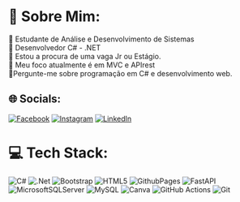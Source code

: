 # 💫 Sobre Mim:
🔭 Estudante de Análise e Desenvolvimento de Sistemas<br>🔭 Desenvolvedor C# - .NET<br>👯 Estou a procura de uma vaga Jr ou Estágio.<br>🌱 Meu foco atualmente é em MVC e APIrest<br>💬Pergunte-me sobre programação em C# e desenvolvimento web.


## 🌐 Socials:
[![Facebook](https://img.shields.io/badge/Facebook-%231877F2.svg?logo=Facebook&logoColor=white)](https://facebook.com/https://www.facebook.com/fernandogaloalves/) [![Instagram](https://img.shields.io/badge/Instagram-%23E4405F.svg?logo=Instagram&logoColor=white)](https://instagram.com/https://www.instagram.com/_fernandogalo/) [![LinkedIn](https://img.shields.io/badge/LinkedIn-%230077B5.svg?logo=linkedin&logoColor=white)](https://linkedin.com/in/https://www.linkedin.com/in/fernando-galo-alves/) 

# 💻 Tech Stack:
![C#](https://img.shields.io/badge/c%23-%23239120.svg?style=flat-square&logo=csharp&logoColor=white) ![.Net](https://img.shields.io/badge/.NET-5C2D91?style=flat-square&logo=.net&logoColor=white) ![Bootstrap](https://img.shields.io/badge/bootstrap-%238511FA.svg?style=flat-square&logo=bootstrap&logoColor=white) ![HTML5](https://img.shields.io/badge/html5-%23E34F26.svg?style=flat-square&logo=html5&logoColor=white) ![GithubPages](https://img.shields.io/badge/github%20pages-121013?style=flat-square&logo=github&logoColor=white) ![FastAPI](https://img.shields.io/badge/FastAPI-005571?style=flat-square&logo=fastapi) ![MicrosoftSQLServer](https://img.shields.io/badge/Microsoft%20SQL%20Server-CC2927?style=flat-square&logo=microsoft%20sql%20server&logoColor=white) ![MySQL](https://img.shields.io/badge/mysql-4479A1.svg?style=flat-square&logo=mysql&logoColor=white) ![Canva](https://img.shields.io/badge/Canva-%2300C4CC.svg?style=flat-square&logo=Canva&logoColor=white) ![GitHub Actions](https://img.shields.io/badge/github%20actions-%232671E5.svg?style=flat-square&logo=githubactions&logoColor=white) ![Git](https://img.shields.io/badge/git-%23F05033.svg?style=flat-square&logo=git&logoColor=white)





